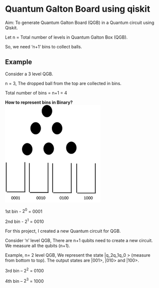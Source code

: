 # Quantum Galton Board using qiskit
Aim: To generate Quantum Galton Board (QGB) in a Quantum circuit using Qiskit.

Let   n = Total number of levels in Quantum Galton Box (QGB).

So, we need ‘n+1’ bins to collect balls. 
## Example
Consider a 3 level QGB.
   
   n = 3, The dropped ball from the top are collected in bins.

   Total number of bins = n+1 = 4

   **How to represent bins in Binary?** ![image](https://github.com/basid4739/Qwomanium-2025/blob/main/QGB.png?raw=true)
   
   1st bin - $2^0$ = 0001
   
   2nd bin - $2^1$ = 0010

For this project, I created a new Quantum circuit for QGB. 

Consider ‘n’ level QGB, There are n+1 qubits need to create a new circuit. We measure all the qubits (n+1).

Example, n= 2 level QGB,
We represent the state |q_2q_1q_0 > (measure from bottom to top). The output states are |001>, |010> and |100>. 

   
   3rd bin – $2^2$ = 0100
   
   4th bin – $2^3$ = 1000



